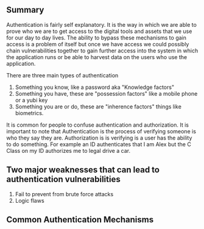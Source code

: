 ## Summary
Authentication is fairly self explanatory. It is the way in which we are able to prove who we are to get access to the digital tools and assets that we use for our day to day lives. The ability to bypass these mechanisms to gain access is a problem of itself but once we have access we could possibly chain vulnerabilities together to gain further access into the system in which the application runs or be able to harvest data on the users who use the application.

There are three main types of authentication
1) Something you know, like a password aka "Knowledge factors"
2) Something you have, these are "possession factors" like a mobile phone or a yubi key
3) Something you are or do, these are "inherence factors" things like biometrics.

It is common for people to confuse authentication and authorization. It is important to note that Authentication is the process of verifying someone is who they say they are. Authorization is is verifying is a user has the ability to do something. For example an ID authenticates that I am Alex but the C Class on my ID authorizes me to legal drive a car.

## Two major weaknesses that can lead to authentication vulnerabilities

1) Fail to prevent from brute force attacks
2) Logic flaws


## Common Authentication Mechanisms


